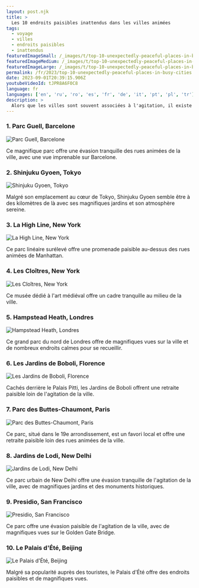 ```yaml
---
layout: post.njk
title: >
  Les 10 endroits paisibles inattendus dans les villes animées
tags:
  - voyage
  - villes
  - endroits paisibles
  - inattendus
featuredImageSmall: /_images/t/top-10-unexpectedly-peaceful-places-in-busy-cities-cover-fr-small.webp
featuredImageMedium: /_images/t/top-10-unexpectedly-peaceful-places-in-busy-cities-cover-fr-medium.webp
featuredImageLarge: /_images/t/top-10-unexpectedly-peaceful-places-in-busy-cities-cover-fr-large.webp
permalink: /fr/2023/top-10-unexpectedly-peaceful-places-in-busy-cities.html
date: 2023-09-01T20:39:15.906Z
youtubeVideoId: tJPR8A6F0C8
language: fr
languages: ['en', 'ru', 'ro', 'es', 'fr', 'de', 'it', 'pt', 'pl', 'tr']
description: >
  Alors que les villes sont souvent associées à l'agitation, il existe des endroits de tranquillité cachés dans leurs rues animées. Voici les 10 endroits paisibles inattendus dans certaines des villes les plus fréquentées du monde.
---
```


### 1. Parc Guell, Barcelone

![Parc Guell, Barcelone](/_images/a/a6e471dcd40d8cb0addd830ec8b48ffe-medium.webp)

Ce magnifique parc offre une évasion tranquille des rues animées de la ville, avec une vue imprenable sur Barcelone.

### 2. Shinjuku Gyoen, Tokyo

![Shinjuku Gyoen, Tokyo](/_images/b/b4112fbf9a0e400914f9e124fefc8bb2-medium.webp)

Malgré son emplacement au cœur de Tokyo, Shinjuku Gyoen semble être à des kilomètres de là avec ses magnifiques jardins et son atmosphère sereine.

### 3. La High Line, New York

![La High Line, New York](/_images/a/ad828d1c8d8f2f3b161c9c91498cdac0-medium.webp)

Ce parc linéaire surélevé offre une promenade paisible au-dessus des rues animées de Manhattan.

### 4. Les Cloîtres, New York

![Les Cloîtres, New York](/_images/c/cb8bbb7e33502b532b420255d175605c-medium.webp)

Ce musée dédié à l'art médiéval offre un cadre tranquille au milieu de la ville.

### 5. Hampstead Heath, Londres

![Hampstead Heath, Londres](/_images/e/e5f0c1c1d6d3916832f850f7c9cea008-medium.webp)

Ce grand parc du nord de Londres offre de magnifiques vues sur la ville et de nombreux endroits calmes pour se recueillir.

### 6. Les Jardins de Boboli, Florence

![Les Jardins de Boboli, Florence](/_images/d/d3bdd6cb7035b165f1767940d1d18208-medium.webp)

Cachés derrière le Palais Pitti, les Jardins de Boboli offrent une retraite paisible loin de l'agitation de la ville.

### 7. Parc des Buttes-Chaumont, Paris

![Parc des Buttes-Chaumont, Paris](/_images/7/70a842a5736c4abc068bc8aa707b915c-medium.webp)

Ce parc, situé dans le 19e arrondissement, est un favori local et offre une retraite paisible loin des rues animées de la ville.

### 8. Jardins de Lodi, New Delhi

![Jardins de Lodi, New Delhi](/_images/4/4d1e0f4af60fb33afa8fd37b254f46dc-medium.webp)

Ce parc urbain de New Delhi offre une évasion tranquille de l'agitation de la ville, avec de magnifiques jardins et des monuments historiques.

### 9. Presidio, San Francisco

![Presidio, San Francisco](/_images/f/fe41a642c39f1f126af813d42e4ed8d8-medium.webp)

Ce parc offre une évasion paisible de l'agitation de la ville, avec de magnifiques vues sur le Golden Gate Bridge.

### 10. Le Palais d'Été, Beijing

![Le Palais d'Été, Beijing](/_images/3/3aa3e6c7a3a442cdeb2e64a0dae99e5f-medium.webp)

Malgré sa popularité auprès des touristes, le Palais d'Été offre des endroits paisibles et de magnifiques vues.

